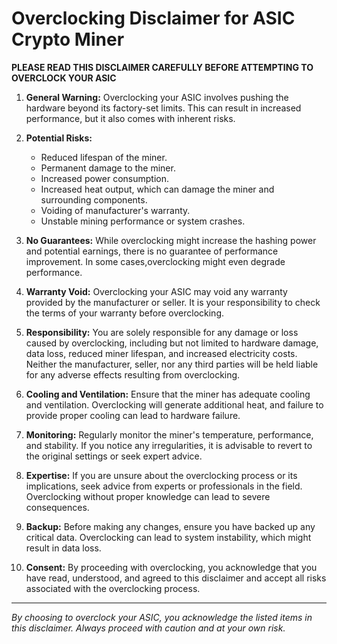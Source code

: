 # Overclocking Disclaimer for ASIC Crypto Miner

**PLEASE READ THIS DISCLAIMER CAREFULLY BEFORE ATTEMPTING TO OVERCLOCK YOUR ASIC**

1. **General Warning:** Overclocking your ASIC involves pushing the hardware beyond its factory-set limits. This can result in increased performance, but it also comes with inherent risks.

2. **Potential Risks:**
    - Reduced lifespan of the miner.
    - Permanent damage to the miner.
    - Increased power consumption.
    - Increased heat output, which can damage the miner and surrounding components.
    - Voiding of manufacturer's warranty.
    - Unstable mining performance or system crashes.

3. **No Guarantees:** While overclocking might increase the hashing power and potential earnings, there is no guarantee of performance improvement. In some cases,overclocking might even degrade performance.

4. **Warranty Void:** Overclocking your ASIC may void any warranty provided by the manufacturer or seller. It is your responsibility to check the terms of your warranty before overclocking.

5. **Responsibility:** You are solely responsible for any damage or loss caused by overclocking, including but not limited to hardware damage, data loss, reduced miner lifespan, and increased electricity costs. Neither the manufacturer, seller, nor any third parties will be held liable for any adverse effects resulting from overclocking.

6. **Cooling and Ventilation:** Ensure that the miner has adequate cooling and ventilation. Overclocking will generate additional heat, and failure to provide proper cooling can lead to hardware failure.

7. **Monitoring:** Regularly monitor the miner's temperature, performance, and stability. If you notice any irregularities, it is advisable to revert to the original settings or seek expert advice.

8. **Expertise:** If you are unsure about the overclocking process or its implications, seek advice from experts or professionals in the field. Overclocking without proper knowledge can lead to severe consequences.

9. **Backup:** Before making any changes, ensure you have backed up any critical data. Overclocking can lead to system instability, which might result in data loss.

10. **Consent:** By proceeding with overclocking, you acknowledge that you have read, understood, and agreed to this disclaimer and accept all risks associated with the overclocking process.
______________________
*By choosing to overclock your ASIC, you acknowledge the listed items in this disclaimer. Always proceed with caution and at your own risk.*